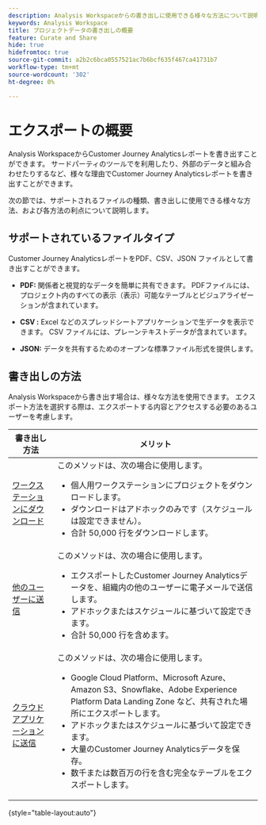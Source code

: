 ```yaml
---
description: Analysis Workspaceからの書き出しに使用できる様々な方法について説明します。
keywords: Analysis Workspace
title: プロジェクトデータの書き出しの概要
feature: Curate and Share
hide: true
hidefromtoc: true
source-git-commit: a2b2c6bca0557521ac7b6bcf635f467ca41731b7
workflow-type: tm+mt
source-wordcount: '302'
ht-degree: 0%

---
```


# エクスポートの概要

Analysis WorkspaceからCustomer Journey Analyticsレポートを書き出すことができます。 サードパーティのツールでを利用したり、外部のデータと組み合わせたりするなど、様々な理由でCustomer Journey Analyticsレポートを書き出すことができます。

次の節では、サポートされるファイルの種類、書き出しに使用できる様々な方法、および各方法の利点について説明します。

## サポートされているファイルタイプ

Customer Journey AnalyticsレポートをPDF、CSV、JSON ファイルとして書き出すことができます。

* **PDF:** 関係者と視覚的なデータを簡単に共有できます。 PDFファイルには、プロジェクト内のすべての表示（表示）可能なテーブルとビジュアライゼーションが含まれています。

* **CSV :** Excel などのスプレッドシートアプリケーションで生データを表示できます。 CSV ファイルには、プレーンテキストデータが含まれています。

* **JSON:** データを共有するためのオープンな標準ファイル形式を提供します。

## 書き出しの方法

Analysis Workspaceから書き出す場合は、様々な方法を使用できます。 エクスポート方法を選択する際は、エクスポートする内容とアクセスする必要のあるユーザーを考慮します。

| 書き出し方法 | メリット |
|---------|----------|
| [ワークステーションにダウンロード](/help/analysis-workspace/export/download-send.md) | このメソッドは、次の場合に使用します。 <ul><li>個人用ワークステーションにプロジェクトをダウンロードします。</li><li>ダウンロードはアドホックのみです（スケジュールは設定できません）。</li> <li>合計 50,000 行をダウンロードします。</li> <!--true? Are there 2 different options to download to your workstation?--> <!-- is this emailing it? --> |
| [他のユーザーに送信](/help/analysis-workspace/export/t-schedule-report.md) | このメソッドは、次の場合に使用します。 <ul><li>エクスポートしたCustomer Journey Analyticsデータを、組織内の他のユーザーに電子メールで送信します。</li><li>アドホックまたはスケジュールに基づいて設定できます。</li> <li>合計 50,000 行を含めます。</li> <!--true?--> |
| [クラウドアプリケーションに送信](/help/analysis-workspace/export/export-cloud.md) | このメソッドは、次の場合に使用します。 <ul><li>Google Cloud Platform、Microsoft Azure、Amazon S3、Snowflake、Adobe Experience Platform Data Landing Zone など、共有された場所にエクスポートします。</li><li>アドホックまたはスケジュールに基づいて設定できます。</li><li>大量のCustomer Journey Analyticsデータを保存。</li><li>数千または数百万の行を含む完全なテーブルをエクスポートします。<!-- What other things? Wiki talks about things that aren't even possible in Data Warehouse. What are they? --> </li> |

{style="table-layout:auto"}

